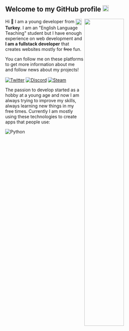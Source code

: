 <h2>Welcome to my GitHub profile <img src="https://media.giphy.com/media/Q7LHmoFwVP6Yc1swZs/giphy.gif" height="20px"></h2>

<img width="50%" align="right" src="https://github-readme-stats.vercel.app/api?username=TheWTCHR&count_private=true&show_icons=true&theme=dark&hide_border=true&include_all_commits=true">
<img width="50%" height="1px" align="right" src="https://i.imgur.com/DkKayja.png">

Hi 👋 I am a young developer from <img width="20" align="center" src="https://image.flaticon.com/icons/svg/555/555560.svg"> **Turkey**. I am an "English Language Teaching" student but I have enough experience on web development and **I am a fullstack developer** that creates websites mostly for ~~free~~ fun.

You can follow me on these platforms to get more information about me and follow news about my projects!

<a href="https://twitter.com/eggsydev" target="_blank"><img align="center" alt="Twitter" src="https://img.shields.io/badge/-Twitter-1DA1F2?style=flat-square&logo=twitter&logoColor=white" /></a> <a href="https://discord.gg/tHx9ZKG" target="_blank"><img align="center" alt="Discord" src="https://img.shields.io/badge/-Discord-7289DA?style=flat-square&logo=discord&logoColor=white" /></a> <a href="https://steamcommunity.com/id/eggsydev" target="_blank"><img align="center" alt="Steam" src="https://img.shields.io/badge/-Steam-171a21?style=flat-square&logo=steam&logoColor=white" /></a>

The passion to develop started as a hobby at a young age and now I am always trying to improve my skills, always learning new things in my free times. Currently I am mostly using these technologies to create apps that people use:

<img alt="Python" align="center" src="https://img.shields.io/badge/Python-14354C?style=for-the-badge&logo=python&logoColor=white" />
